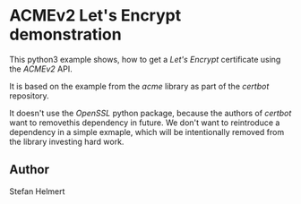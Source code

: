 # ACMEv2 Let's Encrypt demonstration

This python3 example shows, how to get a _Let's Encrypt_ certificate using the _ACMEv2_ API.

It is based on the example from the _acme_ library as part of the _certbot_ repository.

It doesn't use the _OpenSSL_ python package, because the authors of _certbot_ want to removethis dependency in future. We don't want to reintroduce a dependency in a simple exmaple, which will be intentionally removed from the library investing hard work.

## Author

Stefan Helmert

